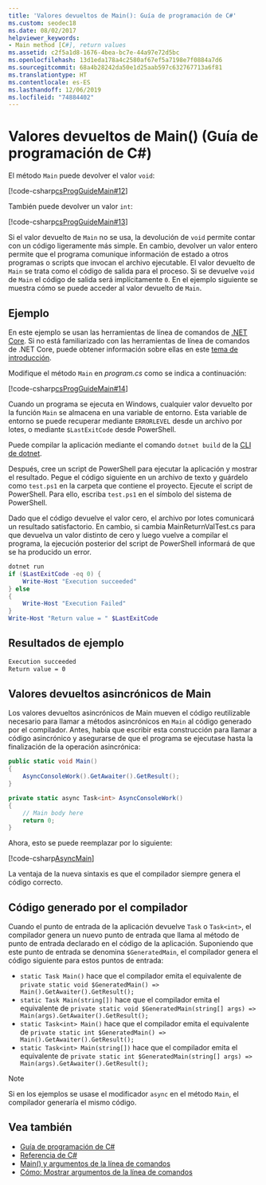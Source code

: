 ```yaml
---
title: 'Valores devueltos de Main(): Guía de programación de C#'
ms.custom: seodec18
ms.date: 08/02/2017
helpviewer_keywords:
- Main method [C#], return values
ms.assetid: c2f5a1d8-1676-4bea-bc7e-44a97e72d5bc
ms.openlocfilehash: 13d1eda178a4c2580af67ef5a7198e7f0884a7d6
ms.sourcegitcommit: 68a4b28242da50e1d25aab597c632767713a6f81
ms.translationtype: HT
ms.contentlocale: es-ES
ms.lasthandoff: 12/06/2019
ms.locfileid: "74884402"
---
```

# <a name="main-return-values-c-programming-guide"></a>Valores devueltos de Main() (Guía de programación de C#)

El método `Main` puede devolver el valor `void`:

 [!code-csharp[csProgGuideMain#12](~/samples/snippets/csharp/VS_Snippets_VBCSharp/csProgGuideMain/CS/Class3.cs#12)]

También puede devolver un valor `int`:

 [!code-csharp[csProgGuideMain#13](~/samples/snippets/csharp/VS_Snippets_VBCSharp/csProgGuideMain/CS/Class3.cs#13)]

Si el valor devuelto de `Main` no se usa, la devolución de `void` permite contar con un código ligeramente más simple. En cambio, devolver un valor entero permite que el programa comunique información de estado a otros programas o scripts que invocan el archivo ejecutable. El valor devuelto de `Main` se trata como el código de salida para el proceso. Si se devuelve `void` de `Main` el código de salida será implícitamente `0`. En el ejemplo siguiente se muestra cómo se puede acceder al valor devuelto de `Main`.

## <a name="example"></a>Ejemplo

En este ejemplo se usan las herramientas de línea de comandos de [.NET Core](../../../core/index.md). Si no está familiarizado con las herramientas de línea de comandos de .NET Core, puede obtener información sobre ellas en este [tema de introducción](../../../core/tutorials/cli-create-console-app.md).

Modifique el método `Main` en *program.cs* como se indica a continuación:

 [!code-csharp[csProgGuideMain#14](~/samples/snippets/csharp/VS_Snippets_VBCSharp/csProgGuideMain/CS/Class3.cs#14)]

Cuando un programa se ejecuta en Windows, cualquier valor devuelto por la función `Main` se almacena en una variable de entorno. Esta variable de entorno se puede recuperar mediante `ERRORLEVEL` desde un archivo por lotes, o mediante `$LastExitCode` desde PowerShell.

Puede compilar la aplicación mediante el comando `dotnet build` de la [CLI de dotnet](../../../core/tools/dotnet.md).

Después, cree un script de PowerShell para ejecutar la aplicación y mostrar el resultado. Pegue el código siguiente en un archivo de texto y guárdelo como `test.ps1` en la carpeta que contiene el proyecto. Ejecute el script de PowerShell. Para ello, escriba `test.ps1` en el símbolo del sistema de PowerShell.

Dado que el código devuelve el valor cero, el archivo por lotes comunicará un resultado satisfactorio. En cambio, si cambia MainReturnValTest.cs para que devuelva un valor distinto de cero y luego vuelve a compilar el programa, la ejecución posterior del script de PowerShell informará de que se ha producido un error.

```powershell
dotnet run
if ($LastExitCode -eq 0) {
    Write-Host "Execution succeeded"
} else
{
    Write-Host "Execution Failed"
}
Write-Host "Return value = " $LastExitCode
```

## <a name="sample-output"></a>Resultados de ejemplo

```txt
Execution succeeded
Return value = 0
```

## <a name="async-main-return-values"></a>Valores devueltos asincrónicos de Main

Los valores devueltos asincrónicos de Main mueven el código reutilizable necesario para llamar a métodos asincrónicos en `Main` al código generado por el compilador. Antes, había que escribir esta construcción para llamar a código asincrónico y asegurarse de que el programa se ejecutase hasta la finalización de la operación asincrónica:

```csharp
public static void Main()
{
    AsyncConsoleWork().GetAwaiter().GetResult();
}

private static async Task<int> AsyncConsoleWork()
{
    // Main body here
    return 0;
}
```

Ahora, esto se puede reemplazar por lo siguiente:

[!code-csharp[AsyncMain](../../../../samples/snippets/csharp/main-arguments/program.cs#AsyncMain)]

La ventaja de la nueva sintaxis es que el compilador siempre genera el código correcto.

## <a name="compiler-generated-code"></a>Código generado por el compilador

Cuando el punto de entrada de la aplicación devuelve `Task` o `Task<int>`, el compilador genera un nuevo punto de entrada que llama al método de punto de entrada declarado en el código de la aplicación. Suponiendo que este punto de entrada se denomina `$GeneratedMain`, el compilador genera el código siguiente para estos puntos de entrada:

- `static Task Main()` hace que el compilador emita el equivalente de `private static void $GeneratedMain() => Main().GetAwaiter().GetResult();`
- `static Task Main(string[])` hace que el compilador emita el equivalente de `private static void $GeneratedMain(string[] args) => Main(args).GetAwaiter().GetResult();`
- `static Task<int> Main()` hace que el compilador emita el equivalente de `private static int $GeneratedMain() => Main().GetAwaiter().GetResult();`
- `static Task<int> Main(string[])` hace que el compilador emita el equivalente de `private static int $GeneratedMain(string[] args) => Main(args).GetAwaiter().GetResult();`

> [!NOTE]
>Si en los ejemplos se usase el modificador `async` en el método `Main`, el compilador generaría el mismo código.

## <a name="see-also"></a>Vea también

- [Guía de programación de C#](../index.md)
- [Referencia de C#](../index.md)
- [Main() y argumentos de la línea de comandos](index.md)
- [Cómo: Mostrar argumentos de la línea de comandos](./how-to-display-command-line-arguments.md)
